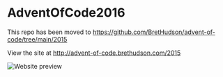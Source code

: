 # AdventOfCode2016

This repo has been moved to https://github.com/BretHudson/advent-of-code/tree/main/2015

View the site at http://advent-of-code.brethudson.com/2015

![Website preview](https://advent-of-code.brethudson.com/2015/img/preview.png)
